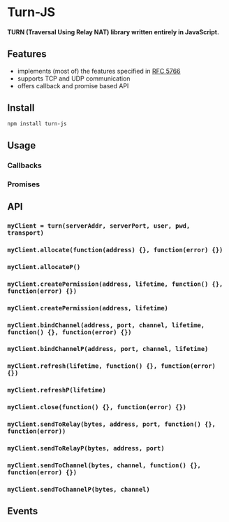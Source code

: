 # Turn-JS
#### TURN (Traversal Using Relay NAT) library written entirely in JavaScript.

## Features

- implements (most of) the features specified in [RFC 5766](https://tools.ietf.org/html/rfc5766)
- supports TCP and UDP communication
- offers callback and promise based API

## Install

```
npm install turn-js
```

## Usage

### Callbacks

### Promises

## API

### `myClient = turn(serverAddr, serverPort, user, pwd, transport)`

### `myClient.allocate(function(address) {}, function(error) {})`

### `myClient.allocateP()`

### `myClient.createPermission(address, lifetime, function() {}, function(error) {})`

### `myClient.createPermission(address, lifetime)`

### `myClient.bindChannel(address, port, channel, lifetime, function() {}, function(error) {})`

### `myClient.bindChannelP(address, port, channel, lifetime)`

### `myClient.refresh(lifetime, function() {}, function(error) {})`

### `myClient.refreshP(lifetime)`   

### `myClient.close(function() {}, function(error) {})`

### `myClient.sendToRelay(bytes, address, port, function() {}, function(error))`

### `myClient.sendToRelayP(bytes, address, port)`

### `myClient.sendToChannel(bytes, channel, function() {}, function(error) {})`

### `myClient.sendToChannelP(bytes, channel)`


## Events
